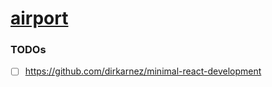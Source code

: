[airport](https://dirkarnez.github.io/airport/)
===============================================
### TODOs
- [ ] https://github.com/dirkarnez/minimal-react-development
